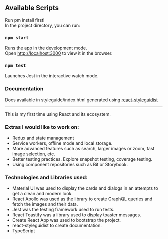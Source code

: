 ## Available Scripts

Run pm install first!
<br>
In the project directory, you can run:

### `npm start`

Runs the app in the development mode.<br />
Open [http://localhost:3000](http://localhost:3000) to view it in the browser.

### `npm test`

Launches Jest in the interactive watch mode.<br />

### Documentation 
Docs available in styleguide/index.html generated using [react-styleguidist](https://github.com/styleguidist/react-styleguidist)

--------------

This is my first time using React and its ecosystem.

### Extras I would like to work on:

* Redux and state management
* Service workers, offline mode and local storage.
* More advanced features such as search, larger images or zoom, fast image selection, etc.
* Better testing practices. Explore snapshot testing, coverage testing.
* Using component repositories such as Bit or Storybook. 

### Technologies and Libraries used:

* Material UI was used to display the cards and dialogs in an attempts to get a clean and modern look.
* React Apollo was used as the library to create GraphQL queries and fetch the images and their data.
* Jest was the testing framework used to run tests.
* React Toastify was a library used to display toaster messages.
* Create React App was used to bootstrap the project.
* react-styleguidist to create documentation.
* TypeScript
